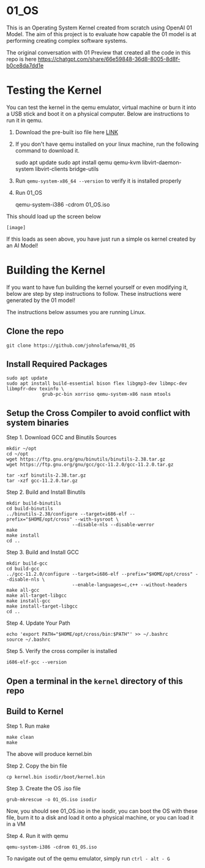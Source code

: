 # 01_OS

This is an Operating System Kernel created from scratch using OpenAI 01 Model.
The aim of this project is to evaluate how capable the 01 model is at performing creating complex software systems.

The original conversation with 01 Preview that created all the code in this repo is here https://chatgpt.com/share/66e59848-36d8-8005-8d8f-b0ce8da7dd1e


# Testing the Kernel

You can test the kernel in the qemu emulator, virtual machine or burn it into a USB stick and boot it on a physical computer.
Below are instructions to run it in qemu.

1. Download the pre-built iso file here [LINK](https://github.com/johnolafenwa/01_OS/releases/download/v1/01_OS.iso)

2. If you don't have qemu installed on your linux machine, run the following command to download it.

    sudo apt update
    sudo apt install qemu qemu-kvm libvirt-daemon-system libvirt-clients bridge-utils

3. Run `qemu-system-x86_64 --version` to verify it is installed properly

4. Run 01_OS 

    qemu-system-i386 -cdrom 01_OS.iso

This should load up the screen below

    [image]

If this loads as seen above, you have just run a simple os kernel created by an AI Model!


# Building the Kernel

If you want to have fun building the kernel yourself or even modifying it, below are step by step instructions to follow.
These instructions were generated by the 01 model!

The instructions below assumes you are running Linux.

## Clone the repo

    git clone https://github.com/johnolafenwa/01_OS

## Install Required Packages

    sudo apt update
    sudo apt install build-essential bison flex libgmp3-dev libmpc-dev libmpfr-dev texinfo \
                 grub-pc-bin xorriso qemu-system-x86 nasm mtools



## Setup the Cross Compiler to avoid conflict with system binaries

Step 1. Download GCC and Binutils Sources
   
    mkdir ~/opt
    cd ~/opt
    wget https://ftp.gnu.org/gnu/binutils/binutils-2.38.tar.gz
    wget https://ftp.gnu.org/gnu/gcc/gcc-11.2.0/gcc-11.2.0.tar.gz

    tar -xzf binutils-2.38.tar.gz
    tar -xzf gcc-11.2.0.tar.gz

Step 2. Build and Install Binutils

    mkdir build-binutils
    cd build-binutils
    ../binutils-2.38/configure --target=i686-elf --prefix="$HOME/opt/cross" --with-sysroot \
                            --disable-nls --disable-werror
    make
    make install
    cd ..

Step 3. Build and Install GCC
    
    mkdir build-gcc
    cd build-gcc
    ../gcc-11.2.0/configure --target=i686-elf --prefix="$HOME/opt/cross" --disable-nls \
                            --enable-languages=c,c++ --without-headers
    make all-gcc
    make all-target-libgcc
    make install-gcc
    make install-target-libgcc
    cd ..

Step 4. Update Your Path

    echo 'export PATH="$HOME/opt/cross/bin:$PATH"' >> ~/.bashrc
    source ~/.bashrc

Step 5. Verify the cross compiler is installed

    i686-elf-gcc --version

## Open a terminal in the `kernel` directory of this repo

## Build to Kernel


Step 1. Run make

    make clean
    make

The above will produce kernel.bin

Step 2. Copy the bin file

    cp kernel.bin isodir/boot/kernel.bin

Step 3. Create the OS .iso file

    grub-mkrescue -o 01_OS.iso isodir

Now, you should see 01_OS.iso in the isodir, you can boot the OS with these file, burn it to a disk and load it onto a physical machine, or you can load it in a VM

Step 4. Run it with qemu

    qemu-system-i386 -cdrom 01_OS.iso

To navigate out of the qemu emulator, simply run `ctrl - alt - G`









    

